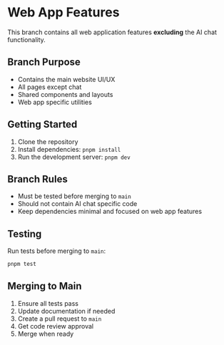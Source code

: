 # Web App Features

This branch contains all web application features **excluding** the AI chat functionality.

## Branch Purpose
- Contains the main website UI/UX
- All pages except chat
- Shared components and layouts
- Web app specific utilities

## Getting Started
1. Clone the repository
2. Install dependencies: `pnpm install`
3. Run the development server: `pnpm dev`

## Branch Rules
- Must be tested before merging to `main`
- Should not contain AI chat specific code
- Keep dependencies minimal and focused on web app features

## Testing
Run tests before merging to `main`:
```bash
pnpm test
```

## Merging to Main
1. Ensure all tests pass
2. Update documentation if needed
3. Create a pull request to `main`
4. Get code review approval
5. Merge when ready

